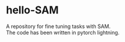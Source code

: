 # hello-SAM
A repository for fine tuning tasks with SAM.  
The code has been written in pytorch lightning.
